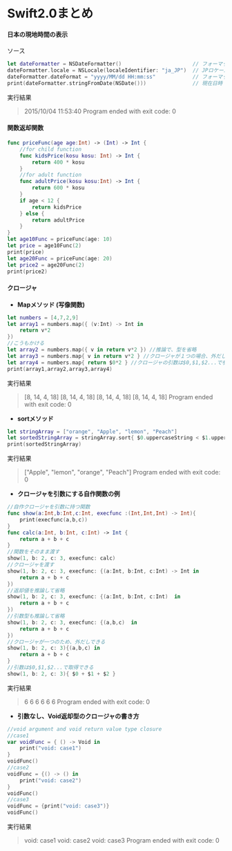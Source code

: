 # Swift2.0まとめ

#### 日本の現地時間の表示

ソース

```swift
let dateFormatter = NSDateFormatter()                       // フォーマットの取得
dateFormatter.locale = NSLocale(localeIdentifier: "ja_JP")  // JPロケール
dateFormatter.dateFormat = "yyyy/MM/dd HH:mm:ss"            // フォーマットの指定
print(dateFormatter.stringFromDate(NSDate()))               // 現在日時
```

実行結果
>2015/10/04 11:53:40
>Program ended with exit code: 0

#### 関数返却関数
```swift
func priceFunc(age age:Int) -> (Int) -> Int {
    //for child function
    func kidsPrice(kosu kosu: Int) -> Int {
        return 400 * kosu
    }
    //for adult function
    func adultPrice(kosu kosu:Int) -> Int {
        return 600 * kosu
    }
    if age < 12 {
        return kidsPrice
    } else {
        return adultPrice
    }
}
let age10Func = priceFunc(age: 10)
let price = age10Func(2)
print(price)
let age20Func = priceFunc(age: 20)
let price2 = age20Func(2)
print(price2)
```

#### クロージャ

* __Mapメソッド (写像関数)__
```swift
let numbers = [4,7,2,9]
let array1 = numbers.map({ (v:Int) -> Int in
    return v*2
})
//こうもかける
let array2 = numbers.map({ v in return v*2 }) //推論で、型を省略
let array3 = numbers.map{ v in return v*2 } //クロージャが１つの場合、外だしできる
let array4 = numbers.map{ return $0*2 } //クロージャの引数は$0,$1,$2...で参照
print(array1,array2,array3,array4)
```
実行結果
>[8, 14, 4, 18] [8, 14, 4, 18] [8, 14, 4, 18] [8, 14, 4, 18]
>Program ended with exit code: 0

* __sortメソッド__
```swift
let stringArray = ["orange", "Apple", "lemon", "Peach"]
let sortedStringArray = stringArray.sort{ $0.uppercaseString < $1.uppercaseString }
print(sortedStringArray)
```
実行結果
>["Apple", "lemon", "orange", "Peach"]
>Program ended with exit code: 0

* __クロージャを引数にする自作関数の例__
```swift
//自作クロージャを引数に持つ関数
func show(a:Int,b:Int,c:Int, execfunc :(Int,Int,Int) -> Int){
    print(execfunc(a,b,c))
}
func calc(a:Int, b:Int, c:Int) -> Int {
    return a + b + c
}
//関数をそのまま渡す
show(1, b: 2, c: 3, execfunc: calc)
//クロージャを渡す
show(1, b: 2, c: 3, execfunc: {(a:Int, b:Int, c:Int) -> Int in
    return a + b + c
})
//返却値を推論して省略
show(1, b: 2, c: 3, execfunc: {(a:Int, b:Int, c:Int)  in
    return a + b + c
})
//引数型も推論して省略
show(1, b: 2, c: 3, execfunc: {(a,b,c)  in
    return a + b + c
})
//クロージャが一つのため、外だしできる
show(1, b: 2, c: 3){(a,b,c) in
    return a + b + c
}
//引数は$0,$1,$2...で取得できる
show(1, b: 2, c: 3){ $0 + $1 + $2 }
```
実行結果
>6
>6
>6
>6
>6
>6
>Program ended with exit code: 0

* __引数なし、Void返却型のクロージャの書き方__
```swift
//void argument and void return value type closure
//case1
var voidFunc = { () -> Void in
    print("void: case1")
}
voidFunc()
//case2
voidFunc = {() -> () in
    print("void: case2")
}
voidFunc()
//case3
voidFunc = {print("void: case3")}
voidFunc()
```
実行結果
>void: case1
>void: case2
>void: case3
>Program ended with exit code: 0
